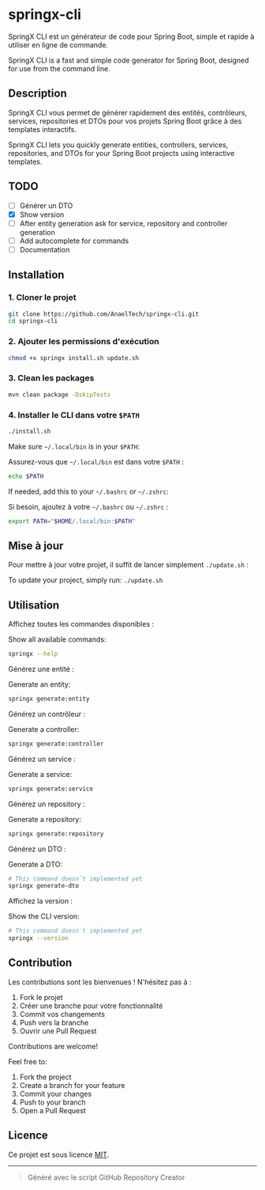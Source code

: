 # springx-cli

SpringX CLI est un générateur de code pour Spring Boot, simple et rapide à utiliser en ligne de commande.

SpringX CLI is a fast and simple code generator for Spring Boot, designed for use from the command line.

## Description

SpringX CLI vous permet de générer rapidement des entités, contrôleurs, services, repositories et DTOs pour vos projets Spring Boot grâce à des templates interactifs.

SpringX CLI lets you quickly generate entities, controllers, services, repositories, and DTOs for your Spring Boot projects using interactive templates.

## TODO

- [ ] Générer un DTO
- [x] Show version
- [ ] After entity generation ask for service, repository and controller generation
- [ ] Add autocomplete for commands
- [ ] Documentation

## Installation

### 1. Cloner le projet

```bash
git clone https://github.com/AnaelTech/springx-cli.git
cd springx-cli
```

### 2. Ajouter les permissions d'exécution

```bash
chmod +x springx install.sh update.sh
```

### 3. Clean les packages

```bash
mvn clean package -DskipTests
```

### 4. Installer le CLI dans votre `$PATH`

```bash
./install.sh
```

Make sure `~/.local/bin` is in your `$PATH`:

Assurez-vous que `~/.local/bin` est dans votre `$PATH` :

```bash
echo $PATH
```

If needed, add this to your `~/.bashrc` or `~/.zshrc`:

Si besoin, ajoutez à votre `~/.bashrc` ou `~/.zshrc` :

```bash
export PATH="$HOME/.local/bin:$PATH"
```

## Mise à jour

Pour mettre à jour votre projet, il suffit de lancer simplement `./update.sh` :

To update your project, simply run: `./update.sh`

## Utilisation

Affichez toutes les commandes disponibles :

Show all available commands:

```bash
springx --help
```

Générez une entité :

Generate an entity:

```bash
springx generate:entity
```

Générez un contrôleur :

Generate a controller:

```bash
springx generate:controller
```

Générez un service :

Generate a service:

```bash
springx generate:service
```

Générez un repository :

Generate a repository:

```bash
springx generate:repository
```

Générez un DTO :

Generate a DTO:

```bash
# This command doesn´t implemented yet
springx generate-dto
```

Affichez la version :

Show the CLI version:

```bash
# This command doesn´t implemented yet
springx --version
```

## Contribution

Les contributions sont les bienvenues ! N'hésitez pas à :

1. Fork le projet
2. Créer une branche pour votre fonctionnalité
3. Commit vos changements
4. Push vers la branche
5. Ouvrir une Pull Request

Contributions are welcome!

Feel free to:

1. Fork the project
2. Create a branch for your feature
3. Commit your changes
4. Push to your branch
5. Open a Pull Request

## Licence

Ce projet est sous licence [MIT](LICENSE).

---

> Généré avec le script GitHub Repository Creator
